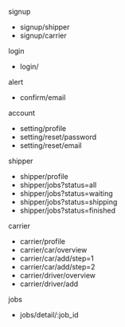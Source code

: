 signup
- signup/shipper
- signup/carrier

login
- login/

alert
- confirm/email

account 
- setting/profile
- setting/reset/password
- setting/reset/email

shipper
- shipper/profile
- shipper/jobs?status=all
- shipper/jobs?status=waiting
- shipper/jobs?status=shipping
- shipper/jobs?status=finished

carrier
- carrier/profile
- carrier/car/overview
- carrier/car/add/step=1
- carrier/car/add/step=2
- carrier/driver/overview
- carrier/driver/add

jobs
- jobs/detail/:job_id
